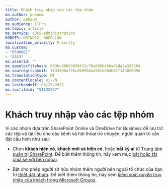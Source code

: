 ```yaml
---
title: Khách truy nhập vào các tệp nhóm
ms.author: pebaum
author: pebaum
ms.audience: ITPro
ms.topic: article
ms.service: o365-administration
ROBOTS: NOINDEX, NOFOLLOW
localization_priority: Priority
ms.custom:
- "6500001"
- "4353"
ms.assetid: ''
ms.openlocfilehash: 603bc90b53839f32c70a895b456a61da3a33556d
ms.sourcegitcommit: 1f43598a726cdb9904aa501eb8db87f143020d9e
ms.translationtype: MT
ms.contentlocale: vi-VN
ms.lasthandoff: 03/23/2021
ms.locfileid: "51122937"
---
```

# <a name="guest-access-to-teams-files"></a>Khách truy nhập vào các tệp nhóm

Vì các nhóm dựa trên SharePoint Online và OneDrive for Business để lưu trữ các tệp và tài liệu cho các kênh và hội thoại trò chuyện, người quản trị cần đặt cấu hình như sau:

- Chọn **khách hiện có**, **khách mới và hiện có**, hoặc **bất kỳ ai** từ [Trung tâm quản trị SharePoint](https://admin.microsoft.com/sharepoint?page=sharing&modern=true). Để biết thêm thông tin, hãy xem mục [bật hoặc tắt chia sẻ với bên ngoài](https://docs.microsoft.com/sharepoint/turn-external-sharing-on-or-off).

- Bật cho phép người sở hữu nhóm thêm người bên ngoài tổ chức của bạn từ [thiết đặt nhóm](https://admin.microsoft.com/Adminportal/Home?source=applauncher#/Settings/Services/:/Settings/L1/O365Groups). Để biết thêm thông tin, hãy xem [kiểm soát quyền truy nhập của khách trong Microsoft Groups](https://docs.microsoft.com/microsoftteams/teams-dependencies#control-guest-access-in-office-365-groups).
